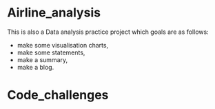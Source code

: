 # Airline_analysis

This is also a Data analysis practice project which goals are as follows:

- make some visualisation charts,
- make some statements,
- make a summary,
- make a blog.
# Code_challenges
